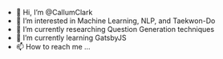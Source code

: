 - 👋 Hi, I’m @CallumClark
- 👀 I’m interested in Machine Learning, NLP, and Taekwon-Do
- 🌱 I’m currently researching Question Generation techniques
- 🌱 I’m currently learning GatsbyJS
- 📫 How to reach me ...

<!---
CallumClark/CallumClark is a ✨ special ✨ repository because its `README.md` (this file) appears on your GitHub profile.
You can click the Preview link to take a look at your changes.
--->
